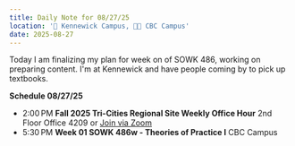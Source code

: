 ```yaml
---
title: Daily Note for 08/27/25
location: '🏫 Kennewick Campus, 🌃🏫 CBC Campus'
date: 2025-08-27
---
```

Today I am finalizing my plan for week on of SOWK 486, working on preparing content. I'm at Kennewick and have people coming by to pick up textbooks. 

**Schedule 08/27/25**
- 2:00 PM **Fall 2025 Tri-Cities Regional Site Weekly Office Hour** 2nd Floor Office 4209 or [Join via Zoom]( https://heritage.zoom.us/my/dr.jacob)
- 5:30 PM **Week 01 SOWK 486w - Theories of Practice I** CBC Campus